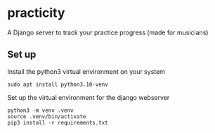 # practicity
A Django server to track your practice progress (made for musicians)

## Set up
Install the python3 virtual environment on your system
```
sudo apt install python3.10-venv
```

Set up the virtual environment for the django webserver
```
python3 -m venv .venv
source .venv/bin/activate
pip3 install -r requirements.txt
``` 
